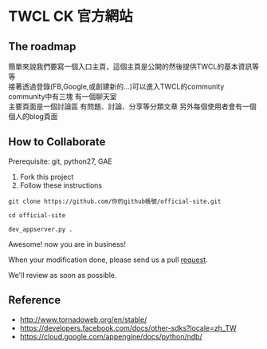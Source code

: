 # TWCL CK 官方網站

## The roadmap

簡單來說我們要寫一個入口主頁，這個主頁是公開的然後提供TWCL的基本資訊等等  
接著透過登錄(FB,Google,或創建新的...)可以進入TWCL的community  
community中有三塊 
有一個聊天室  
主要頁面是一個討論區 有問題、討論、分享等分類文章
另外每個使用者會有一個個人的blog頁面 

## How to Collaborate

Prerequisite: git, python27, GAE

1. Fork this project
1. Follow these instructions
```
git clone https://github.com/你的github帳號/official-site.git

cd official-site

dev_appserver.py .
```
Awesome! now you are in business!

When your modification done, please send us a pull [request](https://help.github.com/articles/using-pull-requests/#initiating-the-pull-request).

We'll review as soon as possible.

## Reference
- http://www.tornadoweb.org/en/stable/
- https://developers.facebook.com/docs/other-sdks?locale=zh_TW
- https://cloud.google.com/appengine/docs/python/ndb/
